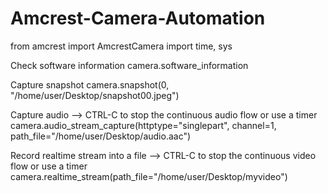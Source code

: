 # Amcrest-Camera-Automation

from amcrest import AmcrestCamera
import time, sys

Check software information
camera.software_information

Capture snapshot
camera.snapshot(0, "/home/user/Desktop/snapshot00.jpeg")

Capture audio --> CTRL-C to stop the continuous audio flow or use a timer
camera.audio_stream_capture(httptype="singlepart", channel=1, path_file="/home/user/Desktop/audio.aac")

Record realtime stream into a file --> CTRL-C to stop the continuous video flow or use a timer
camera.realtime_stream(path_file="/home/user/Desktop/myvideo")
